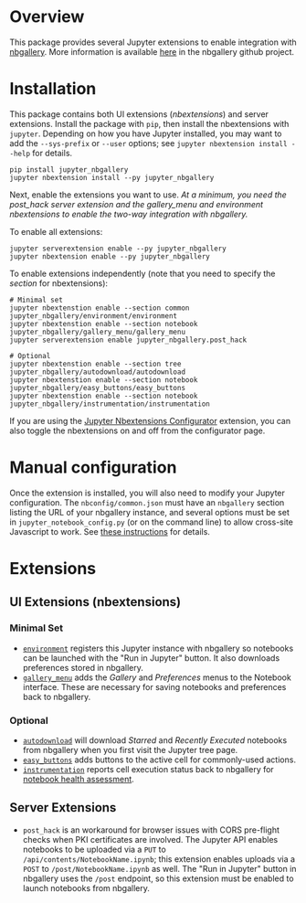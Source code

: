 # Overview

This package provides several Jupyter extensions to enable integration with [nbgallery](https://nbgallery.github.io).  More information is available [here](https://github.com/nbgallery/nbgallery/blob/master/docs/jupyter_integration.md) in the nbgallery github project.

# Installation

This package contains both UI extensions (_nbextensions_) and server extensions.  Install the package with `pip`, then install the nbextensions with `jupyter`.  Depending on how you have Jupyter installed, you may want to add the `--sys-prefix` or `--user` options; see `jupyter nbextension install --help` for details.

```
pip install jupyter_nbgallery
jupyter nbextension install --py jupyter_nbgallery
```

Next, enable the extensions you want to use.  *At a minimum, you need the post_hack server extension and the gallery_menu and environment nbextensions to enable the two-way integration with nbgallery.*

To enable all extensions:

```
jupyter serverextension enable --py jupyter_nbgallery
jupyter nbextension enable --py jupyter_nbgallery
```

To enable extensions independently (note that you need to specify the _section_ for nbextensions):

```
# Minimal set
jupyter nbextenstion enable --section common jupyter_nbgallery/environment/environment
jupyter nbextenstion enable --section notebook jupyter_nbgallery/gallery_menu/gallery_menu
jupyter serverextension enable jupyter_nbgallery.post_hack

# Optional
jupyter nbextenstion enable --section tree jupyter_nbgallery/autodownload/autodownload
jupyter nbextenstion enable --section notebook jupyter_nbgallery/easy_buttons/easy_buttons
jupyter nbextenstion enable --section notebook jupyter_nbgallery/instrumentation/instrumentation
```

If you are using the [Jupyter Nbextensions Configurator](https://github.com/Jupyter-contrib/jupyter_nbextensions_configurator) extension, you can also toggle the nbextensions on and off from the configurator page.

# Manual configuration

Once the extension is installed, you will also need to modify your Jupyter configuration.  The `nbconfig/common.json` must have an `nbgallery` section listing the URL of your nbgallery instance, and several options must be set in `jupyter_notebook_config.py` (or on the command line) to allow cross-site Javascript to work.  See [these instructions](https://github.com/nbgallery/nbgallery/blob/master/docs/jupyter_integration.md#manual-configuration) for details.

# Extensions

## UI Extensions (nbextensions)

### Minimal Set

 * [`environment`](https://github.com/nbgallery/nbgallery-extensions/blob/master/jupyter_nbgallery/nbextensions/environment/README.md) registers this Jupyter instance with nbgallery so notebooks can be launched with the "Run in Jupyter" button.  It also downloads preferences stored in nbgallery.
 * [`gallery_menu`](https://github.com/nbgallery/nbgallery-extensions/blob/master/jupyter_nbgallery/nbextensions/gallery_menu/README.md) adds the _Gallery_ and _Preferences_ menus to the Notebook interface.  These are necessary for saving notebooks and preferences back to nbgallery.

### Optional

 * [`autodownload`](https://github.com/nbgallery/nbgallery-extensions/blob/master/jupyter_nbgallery/nbextensions/autodownload/README.md) will download _Starred_ and _Recently Executed_ notebooks from nbgallery when you first visit the Jupyter tree page.
 * [`easy_buttons`](https://github.com/nbgallery/nbgallery-extensions/blob/master/jupyter_nbgallery/nbextensions/easy_buttons/README.md) adds buttons to the active cell for commonly-used actions.
 * [`instrumentation`](https://github.com/nbgallery/nbgallery-extensions/blob/master/jupyter_nbgallery/nbextensions/instrumentation/README.md) reports cell execution status back to nbgallery for [notebook health assessment](https://nbgallery.github.io/health_paper.html).

## Server Extensions

 * `post_hack` is an workaround for browser issues with CORS pre-flight checks when PKI certificates are involved.  The Jupyter API enables notebooks to be uploaded via a `PUT` to `/api/contents/NotebookName.ipynb`; this extension enables uploads via a `POST` to `/post/NotebookName.ipynb` as well.  The "Run in Jupyter" button in nbgallery uses the `/post` endpoint, so this extension must be enabled to launch notebooks from nbgallery.
